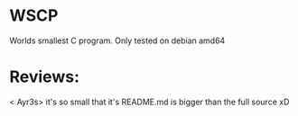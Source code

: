 # WSCP
Worlds smallest C program. Only tested on debian amd64

# Reviews:
< Ayr3s> it's so small that it's README.md is bigger than the full source xD
